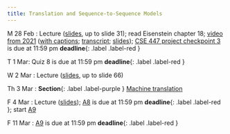 ```yaml
---
title: Translation and Sequence-to-Sequence Models
---
```


M 28 Feb
: Lecture ([slides](../assets/slides/seq2seq.pdf), up to slide 31); read Eisenstein chapter 18; [video from 2021](https://drive.google.com/file/d/18J0RTgezne5rfu5f9ryaA4Yu1V567q28/view?usp=sharing) ([with captions](https://drive.google.com/file/d/1Sej4uNP5bjH0Cot73QKVu5ymHbRWwbN7/view?usp=sharing); [transcript](https://drive.google.com/file/d/1UR1RuQCQHVHn4CL5KabtlnVK7DLnt0WK/view?usp=sharing); [slides](https://drive.google.com/file/d/1BZ6IKDjn12TI8Vg-uf0PvSMZg_C1T9gm/view?usp=sharing));  [CSE 447 project checkpoint 3](../assets/docs/project-447.pdf) is due at 11:59 pm  **deadline**{: .label .label-red }

T 1 Mar: 
Quiz 8 is due at 11:59 pm **deadline**{: .label .label-red }

W 2 Mar
: Lecture ([slides](../assets/slides/seq2seq.pdf), up to slide 66)

Th 3 Mar
: **Section**{: .label .label-purple } [Machine translation](../assets/slides/Section_9.pdf)

F 4 Mar
: Lecture  ([slides](../assets/slides/seq2seq.pdf)); [A8](../assets/docs/A8.pdf) is due at 11:59 pm **deadline**{: .label .label-red };  start [A9](../assets/docs/A9.pdf) 

F 11 Mar
  : [A9](../assets/docs/A9.pdf) is due at 11:59 pm **deadline**{: .label .label-red }


